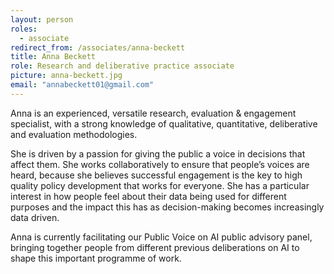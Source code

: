 ```yaml
---
layout: person
roles:
  - associate
redirect_from: /associates/anna-beckett
title: Anna Beckett
role: Research and deliberative practice associate
picture: anna-beckett.jpg
email: "annabeckett01@gmail.com"
---
```

Anna is an experienced, versatile research, evaluation & engagement specialist, with a strong knowledge of qualitative, quantitative, deliberative and evaluation methodologies.

<!--more-->

She is driven by a passion for giving the public a voice in decisions that affect them. She works collaboratively to ensure that people’s voices are heard, because she believes successful engagement is the key to high quality policy development that works for everyone. She has a particular interest in how people feel about their data being used for different purposes and the impact this has as decision-making becomes increasingly data driven.

Anna is currently facilitating our Public Voice on AI public advisory panel, bringing together people from different previous deliberations on AI to shape this important programme of work.